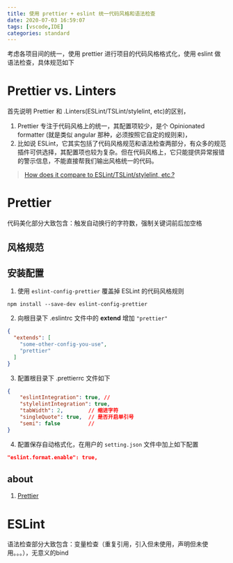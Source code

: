 ```yaml
---
title: 使用 prettier + eslint 统一代码风格和语法检查
date: 2020-07-03 16:59:07
tags: [vscode,IDE]
categories: standard
---
```


考虑各项目间的统一，使用 prettier 进行项目的代码风格格式化，使用 eslint 做语法检查，具体规范如下

<!--more-->

# Prettier vs. Linters #

首先说明 Prettier 和 .Linters(ESLint/TSLint/stylelint, etc)的区别，

1. Prettier 专注于代码风格上的统一，其配置项较少，是个 Opinionated formatter (就是类似 angular 那种，必须按照它自定的规则来)，
2. 比如说 ESLint，它其实包括了代码风格规范和语法检查两部分，有众多的规范插件可供选择，其配置项也较为复杂。但在代码风格上，它只能提供异常报错的警示信息，不能直接帮我们输出风格统一的代码。

> [How does it compare to ESLint/TSLint/stylelint, etc.?](https://prettier.io/docs/en/comparison.html)

# Prettier #
代码美化部分大致包含：触发自动换行的字符数，强制关键词前后加空格

## 风格规范 ##

## 安装配置 ##



1. 使用 `eslint-config-prettier` 覆盖掉 ESLint 的代码风格规则

```
npm install --save-dev eslint-config-prettier
```

2. 向根目录下 .eslintrc 文件中的 **extend** 增加 `"prettier"`

```json
{
  "extends": [
    "some-other-config-you-use",
    "prettier"
  ]
}
```
3. 配置根目录下 .prettierrc 文件如下
```json
{
    "eslintIntegration": true, //
    "stylelintIntegration": true,
    "tabWidth": 2,        // 缩进字符
    "singleQuote": true,  // 是否开启单引号
    "semi": false         //
}
```

4. 配置保存自动格式化，在用户的 `setting.json` 文件中加上如下配置
```json
"eslint.format.enable": true,
```   





## about ##
1. [Prettier](https://prettier.io/docs/en/index.html)

# ESLint #

语法检查部分大致包含：变量检查（重复引用，引入但未使用，声明但未使用。。。），无意义的bind


